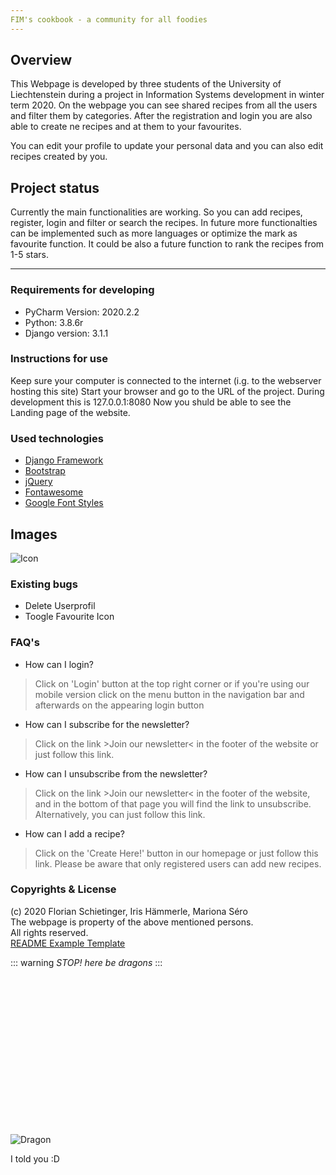 ```yaml
---
FIM's cookbook - a community for all foodies
---
```


## Overview
This Webpage is developed by three students of the University of Liechtenstein during a project in Information Systems development in winter term 2020. On the webpage you can see shared recipes from all the users and filter them by categories.
After the registration and login you are also able to create ne recipes and at them to your favourites.

You can edit your profile to update your personal data and you can also edit recipes created by you.

## Project status
Currently the main functionalities are working. So you can add recipes, register, login and filter or search the recipes.
In future more functionalties can be implemented such as more languages or optimize the mark as favourite function. It could be also a future function to rank the recipes from 1-5 stars.

---
### Requirements for developing
- PyCharm Version: 2020.2.2
- Python: 3.8.6r
- Django version: 3.1.1

### Instructions for use
Keep sure your computer is connected to the internet (i.g. to the webserver hosting this site)
Start your browser and go to the URL of the project.
During development this is 127.0.0.1:8080
Now you shuld be able to see the Landing page of the website.


### Used technologies
- [Django Framework](https://www.djangoproject.com/)
- [Bootstrap](http://bootstrap.com)
- [jQuery](https://jquery.com)
- [Fontawesome](https://fontawesome.com/)
- [Google Font Styles](https://fonts.google.com/specimen/Great+Vibes?query=great+)


## Images
![Icon](https://icon-library.com/images/cooking-icon/cooking-icon-20.jpg)

### Existing bugs
- Delete Userprofil
- Toogle Favourite Icon

### FAQ's

- How can I login?

> Click on 'Login' button at the top right corner or if you're using our mobile version click on the menu button in the navigation bar and afterwards on the appearing login button

- How can I subscribe for the newsletter?

> Click on the link >Join our newsletter< in the footer of the website or just follow this link.

- How can I unsubscribe from the newsletter?

>Click on the link >Join our newsletter< in the footer of the website, and in the bottom of that page you will find the link to unsubscribe. Alternatively, you can just follow this link.

- How can I add a recipe?

> Click on the 'Create Here!' button in our homepage or just follow this link. Please be aware that only registered users can add new recipes.





### Copyrights & License
 (c) 2020 Florian Schietinger, Iris Hämmerle, Mariona Séro  
 The webpage is property of the above mentioned persons.  
 All rights reserved.  
 [README Example Template](https://markdown-it.github.io/)  

::: warning
*STOP! here be dragons*
:::

<br>
<br>
<br>
<br>
<br>
<br>
<br>
<br>
<br>
<br>
<br>
<br>
<br>
<br>

![Dragon](https://i.pinimg.com/originals/02/6f/05/026f05edaf43c874f25160de96ede9ff.jpg)

I told you :D